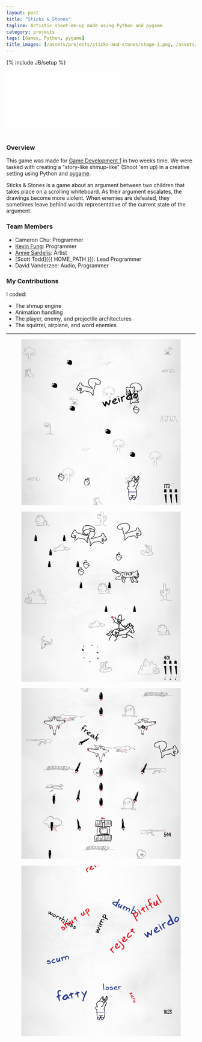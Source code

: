 ```yaml
---
layout: post
title: "Sticks & Stones"
tagline: Artistic shoot-em-up made using Python and pygame.
category: projects
tags: [Games, Python, pygame]
title_images: [/assets/projects/sticks-and-stones/stage-3.png, /assets/projects/sticks-and-stones/stage-2.png]
---
```

{% include JB/setup %}

<div class="video-wrapper"><iframe src="//player.vimeo.com/video/83719310" frameborder="0" webkitallowfullscreen mozallowfullscreen allowfullscreen></iframe></div>

<br>

<h3>Overview</h3>

This game was made for <a href="http://www.cogsci.rpi.edu/~destem/gamedev/">Game Development 1</a> in two weeks time. We were tasked with creating a "story-like shmup-like" (Shoot 'em up) in a creative setting using Python and <a href="http://www.pygame.org/">pygame</a>.

Sticks & Stones is a game about an argument between two children that takes place on a scrolling whiteboard. As their argument escalates, the drawings become more violent. When enemies are defeated, they sometimes leave behind words representative of the current state of the argument.

<h3>Team Members</h3>

* Cameron Chu: Programmer
* [Kevin Fung](http://www.tinycranes.com/): Programmer
* [Annie Sardelis](http://asardelis3.wix.com/portfolio/): Artist
* [Scott Todd]({{ HOME_PATH }}): Lead Programmer
* David Vanderzee: Audio, Programmer

<h3>My Contributions</h3>

I coded:

* The shmup engine
* Animation handling
* The player, enemy, and projectile architectures
* The squirrel, airplane, and word enemies

<hr>

<div class="project-images project-images-450h">
    <figure>
        <img src="/assets/projects/sticks-and-stones/stage-1.png" class="img-responsive">
    </figure>
    <figure>
        <img src="/assets/projects/sticks-and-stones/stage-2.png" class="img-responsive">
    </figure>
</div>

<div class="project-images project-images-450h">
    <figure>
        <img src="/assets/projects/sticks-and-stones/stage-3.png" class="img-responsive">
    </figure>
    <figure>
        <img src="/assets/projects/sticks-and-stones/stage-4.png" class="img-responsive">
    </figure>
</div>
